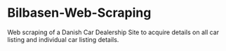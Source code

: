 # Bilbasen-Web-Scraping
Web scraping of a Danish Car Dealership Site to acquire details on all car listing and individual car listing details.

